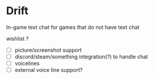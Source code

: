 # Drift
In-game text chat for games that do not have text chat

wishlist ?

- [ ] picture/screenshot support
- [ ] discord/steam/something integration(?) to handle chat
- [ ] voicelines
- [ ] external voice line support?
